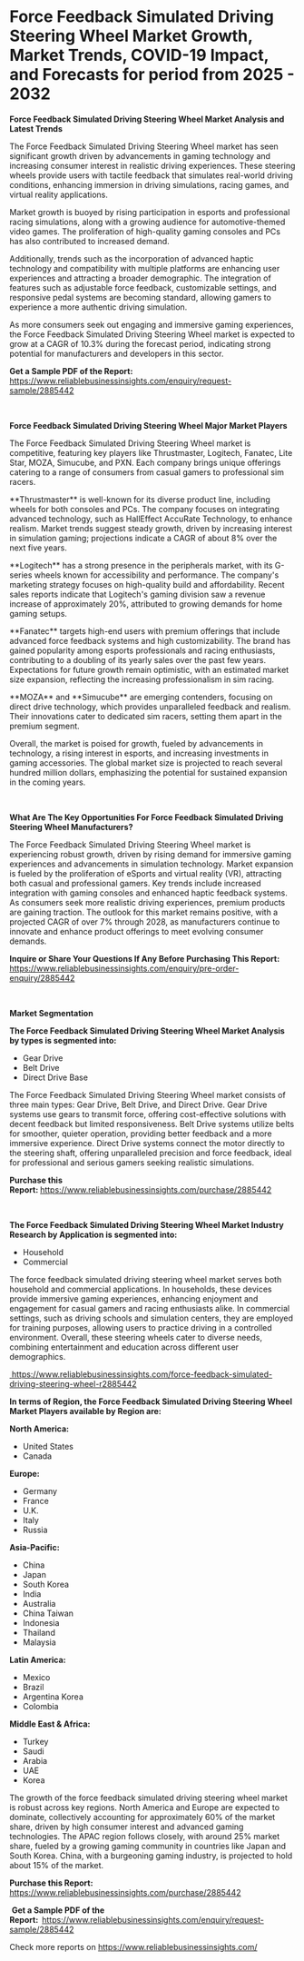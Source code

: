 <p><h1>Force Feedback Simulated Driving Steering Wheel Market Growth, Market Trends, COVID-19 Impact, and Forecasts for period from 2025 - 2032</h1></p><p><strong>Force Feedback Simulated Driving Steering Wheel Market Analysis and Latest Trends</strong></p>
<p><p>The Force Feedback Simulated Driving Steering Wheel market has seen significant growth driven by advancements in gaming technology and increasing consumer interest in realistic driving experiences. These steering wheels provide users with tactile feedback that simulates real-world driving conditions, enhancing immersion in driving simulations, racing games, and virtual reality applications. </p><p>Market growth is buoyed by rising participation in esports and professional racing simulations, along with a growing audience for automotive-themed video games. The proliferation of high-quality gaming consoles and PCs has also contributed to increased demand. </p><p>Additionally, trends such as the incorporation of advanced haptic technology and compatibility with multiple platforms are enhancing user experiences and attracting a broader demographic. The integration of features such as adjustable force feedback, customizable settings, and responsive pedal systems are becoming standard, allowing gamers to experience a more authentic driving simulation.</p><p>As more consumers seek out engaging and immersive gaming experiences, the Force Feedback Simulated Driving Steering Wheel market is expected to grow at a CAGR of 10.3% during the forecast period, indicating strong potential for manufacturers and developers in this sector.</p></p>
<p><strong>Get a Sample PDF of the Report:&nbsp;</strong> <a href="https://www.reliablebusinessinsights.com/enquiry/request-sample/2885442?utm_campaign=2313&utm_medium=2&utm_source=Github&utm_content=ia&utm_term=13032025&utm_id=force-feedback-simulated-driving-steering-wheel">https://www.reliablebusinessinsights.com/enquiry/request-sample/2885442</a></p>
<p>&nbsp;</p>
<p><strong>Force Feedback Simulated Driving Steering Wheel Major Market Players</strong></p>
<p><p>The Force Feedback Simulated Driving Steering Wheel market is competitive, featuring key players like Thrustmaster, Logitech, Fanatec, Lite Star, MOZA, Simucube, and PXN. Each company brings unique offerings catering to a range of consumers from casual gamers to professional sim racers.</p><p>**Thrustmaster** is well-known for its diverse product line, including wheels for both consoles and PCs. The company focuses on integrating advanced technology, such as HallEffect AccuRate Technology, to enhance realism. Market trends suggest steady growth, driven by increasing interest in simulation gaming; projections indicate a CAGR of about 8% over the next five years.</p><p>**Logitech** has a strong presence in the peripherals market, with its G-series wheels known for accessibility and performance. The company's marketing strategy focuses on high-quality build and affordability. Recent sales reports indicate that Logitech's gaming division saw a revenue increase of approximately 20%, attributed to growing demands for home gaming setups.</p><p>**Fanatec** targets high-end users with premium offerings that include advanced force feedback systems and high customizability. The brand has gained popularity among esports professionals and racing enthusiasts, contributing to a doubling of its yearly sales over the past few years. Expectations for future growth remain optimistic, with an estimated market size expansion, reflecting the increasing professionalism in sim racing.</p><p>**MOZA** and **Simucube** are emerging contenders, focusing on direct drive technology, which provides unparalleled feedback and realism. Their innovations cater to dedicated sim racers, setting them apart in the premium segment.</p><p>Overall, the market is poised for growth, fueled by advancements in technology, a rising interest in esports, and increasing investments in gaming accessories. The global market size is projected to reach several hundred million dollars, emphasizing the potential for sustained expansion in the coming years.</p></p>
<p>&nbsp;</p>
<p><strong>What Are The Key Opportunities For Force Feedback Simulated Driving Steering Wheel Manufacturers?</strong></p>
<p><p>The Force Feedback Simulated Driving Steering Wheel market is experiencing robust growth, driven by rising demand for immersive gaming experiences and advancements in simulation technology. Market expansion is fueled by the proliferation of eSports and virtual reality (VR), attracting both casual and professional gamers. Key trends include increased integration with gaming consoles and enhanced haptic feedback systems. As consumers seek more realistic driving experiences, premium products are gaining traction. The outlook for this market remains positive, with a projected CAGR of over 7% through 2028, as manufacturers continue to innovate and enhance product offerings to meet evolving consumer demands.</p></p>
<p><strong>Inquire or Share Your Questions If Any Before Purchasing This Report:</strong> <a href="https://www.reliablebusinessinsights.com/enquiry/pre-order-enquiry/2885442?utm_campaign=2313&utm_medium=2&utm_source=Github&utm_content=ia&utm_term=13032025&utm_id=force-feedback-simulated-driving-steering-wheel">https://www.reliablebusinessinsights.com/enquiry/pre-order-enquiry/2885442</a></p>
<p>&nbsp;</p>
<p><strong>Market Segmentation</strong></p>
<p><strong>The Force Feedback Simulated Driving Steering Wheel Market Analysis by types is segmented into:</strong></p>
<p><ul><li>Gear Drive</li><li>Belt Drive</li><li>Direct Drive Base</li></ul></p>
<p><p>The Force Feedback Simulated Driving Steering Wheel market consists of three main types: Gear Drive, Belt Drive, and Direct Drive. Gear Drive systems use gears to transmit force, offering cost-effective solutions with decent feedback but limited responsiveness. Belt Drive systems utilize belts for smoother, quieter operation, providing better feedback and a more immersive experience. Direct Drive systems connect the motor directly to the steering shaft, offering unparalleled precision and force feedback, ideal for professional and serious gamers seeking realistic simulations.</p></p>
<p><strong>Purchase this Report:&nbsp;</strong><a href="https://www.reliablebusinessinsights.com/purchase/2885442?utm_campaign=2313&utm_medium=2&utm_source=Github&utm_content=ia&utm_term=13032025&utm_id=force-feedback-simulated-driving-steering-wheel">https://www.reliablebusinessinsights.com/purchase/2885442</a></p>
<p>&nbsp;</p>
<p><strong>The Force Feedback Simulated Driving Steering Wheel Market Industry Research by Application is segmented into:</strong></p>
<p><ul><li>Household</li><li>Commercial</li></ul></p>
<p><p>The force feedback simulated driving steering wheel market serves both household and commercial applications. In households, these devices provide immersive gaming experiences, enhancing enjoyment and engagement for casual gamers and racing enthusiasts alike. In commercial settings, such as driving schools and simulation centers, they are employed for training purposes, allowing users to practice driving in a controlled environment. Overall, these steering wheels cater to diverse needs, combining entertainment and education across different user demographics.</p></p>
<p><a href="https://www.reliablebusinessinsights.com/force-feedback-simulated-driving-steering-wheel-r2885442?utm_campaign=2313&utm_medium=2&utm_source=Github&utm_content=ia&utm_term=13032025&utm_id=force-feedback-simulated-driving-steering-wheel">&nbsp;https://www.reliablebusinessinsights.com/force-feedback-simulated-driving-steering-wheel-r2885442</a></p>
<p><strong>In terms of Region, the Force Feedback Simulated Driving Steering Wheel Market Players available by Region are:</strong></p>
<p>
    <p> <strong> North America: </strong>
        <ul>
            <li>United States</li>
            <li>Canada</li>
        </ul>
        </p> 
    <p> <strong> Europe: </strong>
        <ul>
            <li>Germany</li>
            <li>France</li>
            <li>U.K.</li>
            <li>Italy</li>
            <li>Russia</li>
        </ul>
        </p> 
    <p> <strong> Asia-Pacific: </strong>
        <ul>
            <li>China</li>
            <li>Japan</li>
            <li>South Korea</li>
            <li>India</li>
            <li>Australia</li>
            <li>China Taiwan</li>
            <li>Indonesia</li>
            <li>Thailand</li>
            <li>Malaysia</li>
        </ul>
        </p> 
    <p> <strong> Latin America: </strong>
        <ul>
            <li>Mexico</li>
            <li>Brazil</li>
            <li>Argentina Korea</li>
            <li>Colombia</li>
        </ul>
        </p> 
    <p> <strong> Middle East & Africa: </strong>
        <ul>
            <li>Turkey</li>
            <li>Saudi</li>
            <li>Arabia</li>
            <li>UAE</li>
            <li>Korea</li>
        </ul>
    </p>
    </p>
<p><p>The growth of the force feedback simulated driving steering wheel market is robust across key regions. North America and Europe are expected to dominate, collectively accounting for approximately 60% of the market share, driven by high consumer interest and advanced gaming technologies. The APAC region follows closely, with around 25% market share, fueled by a growing gaming community in countries like Japan and South Korea. China, with a burgeoning gaming industry, is projected to hold about 15% of the market.</p></p>
<p><strong>Purchase this Report: </strong><a href="https://www.reliablebusinessinsights.com/purchase/2885442?utm_campaign=2313&utm_medium=2&utm_source=Github&utm_content=ia&utm_term=13032025&utm_id=force-feedback-simulated-driving-steering-wheel">https://www.reliablebusinessinsights.com/purchase/2885442</a></p>
<p>&nbsp;<strong>Get a Sample PDF of the Report:&nbsp;&nbsp;</strong><a href="https://www.reliablebusinessinsights.com/enquiry/request-sample/2885442?utm_campaign=2313&utm_medium=2&utm_source=Github&utm_content=ia&utm_term=13032025&utm_id=force-feedback-simulated-driving-steering-wheel">https://www.reliablebusinessinsights.com/enquiry/request-sample/2885442</a></p>
<p><strong></strong></p>
<p>Check more reports on <a href="https://www.reliablebusinessinsights.com/?utm_campaign=2313&utm_medium=2&utm_source=Github&utm_content=ia&utm_term=13032025&utm_id=force-feedback-simulated-driving-steering-wheel">https://www.reliablebusinessinsights.com/</a></p>